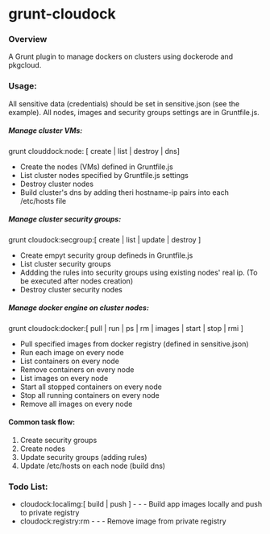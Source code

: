 # grunt-cloudock

### Overview
A Grunt plugin to manage dockers on clusters using dockerode and pkgcloud.

### Usage:

All sensitive data (credentials) should be set in sensitive.json (see the example).
All nodes, images and security groups settings are in Gruntfile.js.

##### Manage cluster VMs:
grunt clouddock:node: [ create | list | destroy | dns]
 - Create the nodes (VMs) defined in Gruntfile.js
 - List cluster nodes specified by Gruntfile.js settings
 - Destroy cluster nodes
 - Build cluster's dns by adding theri hostname-ip pairs into each /etc/hosts file
##### Manage cluster security groups:
grunt cloudock:secgroup:[ create | list | update | destroy ]
 - Create empyt security group defineds in Gruntfile.js
 - List cluster security groups
 - Addding the rules into security groups using existing nodes' real ip. (To be executed after nodes creation)
 - Destroy cluster security nodes
##### Manage docker engine on cluster nodes:
grunt cloudock:docker:[ pull | run | ps | rm | images | start | stop | rmi ]
 - Pull specified images from docker registry (defined in sensitive.json)
 - Run each image on every node
 - List containers on every node
 - Remove containers on every node
 - List images on every node
 - Start all stopped containers on every node
 - Stop all running containers on every node
 - Remove all images on every node

 #### Common task flow:
 1. Create security groups
 2. Create nodes
 3. Update security groups (adding rules)
 4. Update /etc/hosts on each node (build dns)

### Todo List:
 - cloudock:localimg:[ build | push ]  - - - Build app images locally and push to private registry
 - cloudock:registry:rm  - - - Remove image from private registry
